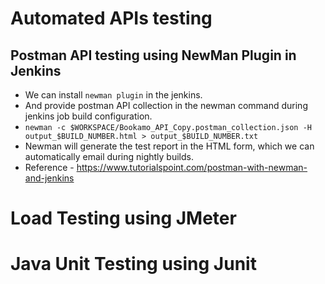 
# Automated APIs testing

## Postman API testing using NewMan Plugin in Jenkins
- We can install `newman plugin` in the jenkins.
- And provide postman API collection in the newman command during jenkins job build configuration.
- `newman -c $WORKSPACE/Bookamo_API_Copy.postman_collection.json -H output_$BUILD_NUMBER.html > output_$BUILD_NUMBER.txt`
- Newman will generate the test report in the HTML form, which we can automatically email during nightly builds.
- Reference - https://www.tutorialspoint.com/postman-with-newman-and-jenkins

# Load Testing using JMeter

# Java Unit Testing using Junit
